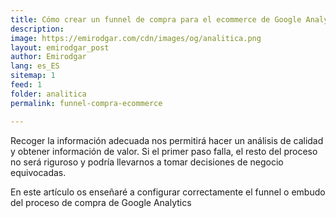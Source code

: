 ```yaml
---
title: Cómo crear un funnel de compra para el ecommerce de Google Analytics y visualizarlo en Data Studio 
description: 
image: https://emirodgar.com/cdn/images/og/analitica.png
layout: emirodgar_post
author: Emirodgar
lang: es_ES
sitemap: 1
feed: 1
folder: analitica
permalink: funnel-compra-ecommerce

--- 
```


Recoger la información adecuada nos permitirá hacer un análisis de calidad y obtener información de valor. Si el primer paso falla, el resto del proceso no será riguroso y podría llevarnos a tomar decisiones de negocio equivocadas.

En este artículo os enseñaré a configurar correctamente el funnel o embudo del proceso de compra de Google Analytics 
<!--stackedit_data:
eyJoaXN0b3J5IjpbOTQ3MTk2ODM0XX0=
-->